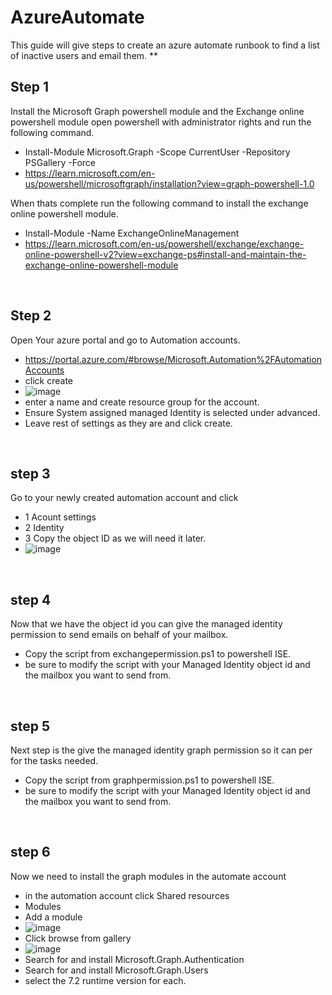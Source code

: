 # AzureAutomate
This guide will give steps to create an azure automate runbook to find a list of inactive users and email them.
**
## Step 1

Install the Microsoft Graph powershell module and the Exchange online powershell module
open powershell with administrator rights and run the following command.
* Install-Module Microsoft.Graph -Scope CurrentUser -Repository PSGallery -Force
* https://learn.microsoft.com/en-us/powershell/microsoftgraph/installation?view=graph-powershell-1.0
  

When thats complete run the following command to install the exchange online powershell module.
* Install-Module -Name ExchangeOnlineManagement
* https://learn.microsoft.com/en-us/powershell/exchange/exchange-online-powershell-v2?view=exchange-ps#install-and-maintain-the-exchange-online-powershell-module
<br />

## Step 2
Open Your azure portal and go to Automation accounts.

* https://portal.azure.com/#browse/Microsoft.Automation%2FAutomationAccounts <br />
* click create
* ![image](https://github.com/user-attachments/assets/d4e6c6d6-ed3f-4eb5-992a-3dc7a2019050)
* enter a name and create resource group for the account.
* Ensure System assigned managed Identity is selected under advanced.
* Leave rest of settings as they are and click create.
<br />

## step 3
Go to your newly created automation account and click
* 1 Acount settings
* 2 Identity
* 3 Copy the object ID as we will need it later.
* ![image](https://github.com/user-attachments/assets/53a9d2bd-0984-4df5-bc53-a4fe652c3161)
<br />

## step 4
Now that we have the object id you can give the managed identity permission to send emails on behalf of your mailbox.
* Copy the script from exchangepermission.ps1 to powershell ISE.
* be sure to modify the script with your Managed Identity object id and the mailbox you want to send from.
<br />

## step 5
Next step is the give the managed identity graph permission so it can per for the tasks needed.
* Copy the script from graphpermission.ps1 to powershell ISE.
* be sure to modify the script with your Managed Identity object id and the mailbox you want to send from.
<br />

## step 6 
Now we need to install the graph modules in the automate account
* in the automation account click Shared resources
* Modules
* Add a module
* ![image](https://github.com/user-attachments/assets/425949ba-9f5b-4101-b015-b944d4bd6fcc)
* Click browse from gallery
* ![image](https://github.com/user-attachments/assets/0b91e696-5cb1-4ba0-8451-ff3b2ab6bdaf)
* Search for and install Microsoft.Graph.Authentication
* Search for and install Microsoft.Graph.Users
* select the 7.2 runtime version for each.
<br />


